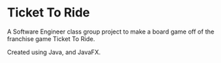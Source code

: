 # Ticket To Ride

A Software Engineer class group project to make a board game off of the franchise game Ticket To Ride.

Created using Java, and JavaFX.
